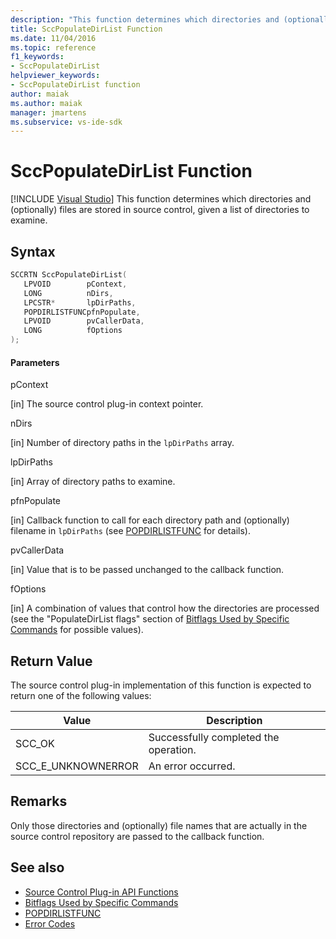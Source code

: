 ```yaml
---
description: "This function determines which directories and (optionally) files are stored in source control, given a list of directories to examine."
title: SccPopulateDirList Function
ms.date: 11/04/2016
ms.topic: reference
f1_keywords:
- SccPopulateDirList
helpviewer_keywords:
- SccPopulateDirList function
author: maiak
ms.author: maiak
manager: jmartens
ms.subservice: vs-ide-sdk
---
```

# SccPopulateDirList Function

 [!INCLUDE [Visual Studio](~/includes/applies-to-version/vs-windows-only.md)]
This function determines which directories and (optionally) files are stored in source control, given a list of directories to examine.

## Syntax

```cpp
SCCRTN SccPopulateDirList(
   LPVOID        pContext,
   LONG          nDirs,
   LPCSTR*       lpDirPaths,
   POPDIRLISTFUNCpfnPopulate,
   LPVOID        pvCallerData,
   LONG          fOptions
);
```

#### Parameters
 pContext

[in] The source control plug-in context pointer.

 nDirs

[in] Number of directory paths in the `lpDirPaths` array.

 lpDirPaths

[in] Array of directory paths to examine.

 pfnPopulate

[in] Callback function to call for each directory path and (optionally) filename in `lpDirPaths` (see [POPDIRLISTFUNC](../extensibility/popdirlistfunc.md) for details).

 pvCallerData

[in] Value that is to be passed unchanged to the callback function.

 fOptions

[in] A combination of values that control how the directories are processed (see the "PopulateDirList flags" section of [Bitflags Used by Specific Commands](../extensibility/bitflags-used-by-specific-commands.md) for possible values).

## Return Value
 The source control plug-in implementation of this function is expected to return one of the following values:

|Value|Description|
|-----------|-----------------|
|SCC_OK|Successfully completed the operation.|
|SCC_E_UNKNOWNERROR|An error occurred.|

## Remarks
 Only those directories and (optionally) file names that are actually in the source control repository are passed to the callback function.

## See also
- [Source Control Plug-in API Functions](../extensibility/source-control-plug-in-api-functions.md)
- [Bitflags Used by Specific Commands](../extensibility/bitflags-used-by-specific-commands.md)
- [POPDIRLISTFUNC](../extensibility/popdirlistfunc.md)
- [Error Codes](../extensibility/error-codes.md)

